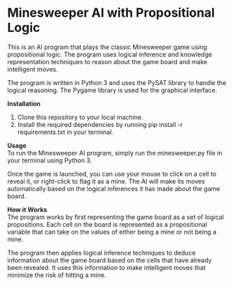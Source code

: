 <h1>Minesweeper AI with Propositional Logic</h1>
This is an AI program that plays the classic Minesweeper game using propositional logic. The program uses logical inference and knowledge representation techniques to reason about the game board and make intelligent moves.

The program is written in Python 3 and uses the PySAT library to handle the logical reasoning. The Pygame library is used for the graphical interface.

<b>Installation</b>
<br />
<ol>
  <li>Clone this repository to your local machine.</li>
  <li>Install the required dependencies by running pip install -r requirements.txt in your terminal.</li>
</ol>

<b>Usage</b>
<br />
To run the Minesweeper AI program, simply run the minesweeper.py file in your terminal using Python 3.

Once the game is launched, you can use your mouse to click on a cell to reveal it, or right-click to flag it as a mine. The AI will make its moves automatically based on the logical inferences it has made about the game board.

<b>How it Works</b>
<br />
The program works by first representing the game board as a set of logical propositions. Each cell on the board is represented as a propositional variable that can take on the values of either being a mine or not being a mine.

The program then applies logical inference techniques to deduce information about the game board based on the cells that have already been revealed. It uses this information to make intelligent moves that minimize the risk of hitting a mine.
